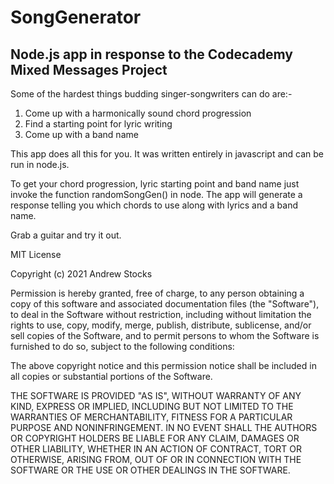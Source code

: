 # SongGenerator

## Node.js app in response to the Codecademy Mixed Messages Project

Some of the hardest things budding singer-songwriters can do are:-

1. Come up with a harmonically sound chord progression
2. Find a starting point for lyric writing
3. Come up with a band name

This app does all this for you. It was written entirely in javascript and can be run in node.js.

To get your chord progression, lyric starting point and band name just invoke the function randomSongGen() in node. The app will generate a response telling you which chords to use along with lyrics and a band name.

Grab a guitar and try it out.

MIT License

Copyright (c) 2021 Andrew Stocks

Permission is hereby granted, free of charge, to any person obtaining a copy
of this software and associated documentation files (the "Software"), to deal
in the Software without restriction, including without limitation the rights
to use, copy, modify, merge, publish, distribute, sublicense, and/or sell
copies of the Software, and to permit persons to whom the Software is
furnished to do so, subject to the following conditions:

The above copyright notice and this permission notice shall be included in all
copies or substantial portions of the Software.

THE SOFTWARE IS PROVIDED "AS IS", WITHOUT WARRANTY OF ANY KIND, EXPRESS OR
IMPLIED, INCLUDING BUT NOT LIMITED TO THE WARRANTIES OF MERCHANTABILITY,
FITNESS FOR A PARTICULAR PURPOSE AND NONINFRINGEMENT. IN NO EVENT SHALL THE
AUTHORS OR COPYRIGHT HOLDERS BE LIABLE FOR ANY CLAIM, DAMAGES OR OTHER
LIABILITY, WHETHER IN AN ACTION OF CONTRACT, TORT OR OTHERWISE, ARISING FROM,
OUT OF OR IN CONNECTION WITH THE SOFTWARE OR THE USE OR OTHER DEALINGS IN THE
SOFTWARE.
